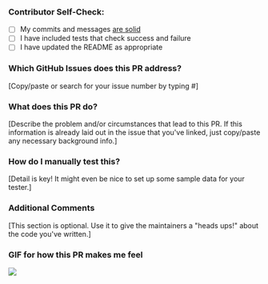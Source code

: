 ### Contributor Self-Check:

* [ ] My commits and messages [are solid](https://chris.beams.io/posts/git-commit/)
* [ ] I have included tests that check success and failure
* [ ] I have updated the README as appropriate

### Which GitHub Issues does this PR address?

[Copy/paste or search for your issue number by typing #]

### What does this PR do?

[Describe the problem and/or circumstances that lead to this PR. If this information is already laid out in the issue that you've linked, just copy/paste any necessary background info.]

### How do I manually test this?

[Detail is key! It might even be nice to set up some sample data for your tester.]

### Additional Comments

[This section is optional. Use it to give the maintainers a "heads ups!" about the code you've written.]

### GIF for how this PR makes me feel

![](GIF_URL)
